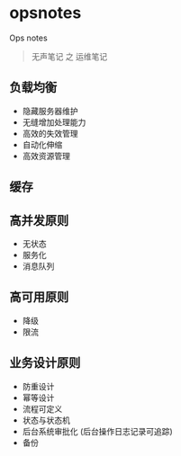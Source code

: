# opsnotes
Ops notes

> 无声笔记 之 运维笔记

## 负载均衡

- 隐藏服务器维护
- 无缝增加处理能力
- 高效的失效管理
- 自动化伸缩
- 高效资源管理

## 缓存


## 高并发原则

- 无状态
- 服务化
- 消息队列

## 高可用原则

- 降级
- 限流


## 业务设计原则

- 防重设计
- 幂等设计
- 流程可定义
- 状态与状态机
- 后台系统审批化 (后台操作日志记录可追踪)
- 备份
